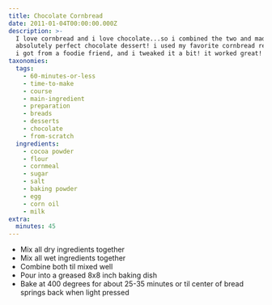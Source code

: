 ```yaml
---
title: Chocolate Cornbread
date: 2011-01-04T00:00:00.000Z
description: >-
  I love cornbread and i love chocolate...so i combined the two and made this
  absolutely perfect chocolate dessert! i used my favorite cornbread recipe that
  i got from a foodie friend, and i tweaked it a bit! it worked great!
taxonomies:
  tags:
    - 60-minutes-or-less
    - time-to-make
    - course
    - main-ingredient
    - preparation
    - breads
    - desserts
    - chocolate
    - from-scratch
  ingredients:
    - cocoa powder
    - flour
    - cornmeal
    - sugar
    - salt
    - baking powder
    - egg
    - corn oil
    - milk
extra:
  minutes: 45
---
```

 - Mix all dry ingredients together
 - Mix all wet ingredients together
 - Combine both til mixed well
 - Pour into a greased 8x8 inch baking dish
 - Bake at 400 degrees for about 25-35 minutes or til center of bread springs back when light pressed
